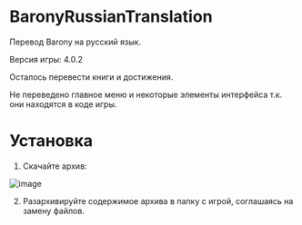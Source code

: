 # BaronyRussianTranslation
 
Перевод Barony на русский язык.

Версия игры: 4.0.2

Осталось перевести книги и достижения.

Не переведено главное меню и некоторые элементы интерфейса т.к. они находятся в коде игры.

# Установка

1. Скачайте архив:

![image](https://github.com/Kvasus/BaronyRussianTranslation/assets/84940635/897b6902-4fe1-4f4c-aa81-3c9329c7620c)

2. Разархивируйте содержимое архива в папку с игрой, соглашаясь на замену файлов.
